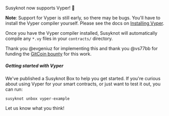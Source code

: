 Susyknot now supports Vyper! :snake:

**Note**: Support for Vyper is still early, so there may be bugs. You'll have
to install the Vyper compiler yourself. Please see the docs on
[Installing Vyper](https://vyper.readthedocs.io/en/latest/installing-vyper.html).

Once you have the Vyper compiler installed, Susyknot will automatically compile
any `*.vy` files in your `contracts/` directory.

Thank you @evgeniuz for implementing this and thank you @vs77bb for funding the
[GitCoin bounty](https://gitcoin.co/issue/susy-knotsuite/susyknot/1144/1037) for
this work.

##### Getting started with Vyper

We've published a Susyknot Box to help you get started. If you're curious about using Vyper for your smart contracts, or just want to test it out, you can run:

```
susyknot unbox vyper-example
```

Let us know what you think!
